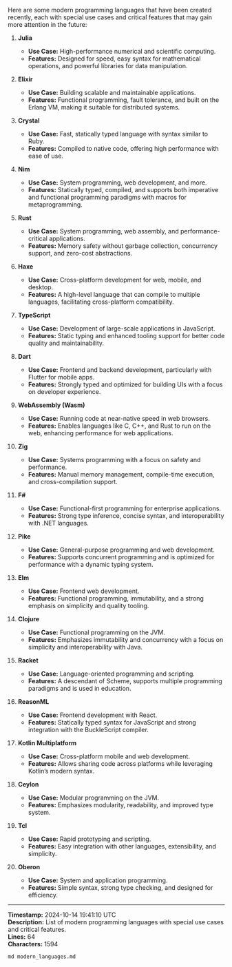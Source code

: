 Here are some modern programming languages that have been created recently, each with special use cases and critical features that may gain more attention in the future:

1. **Julia**  
   - **Use Case:** High-performance numerical and scientific computing.
   - **Features:** Designed for speed, easy syntax for mathematical operations, and powerful libraries for data manipulation.

2. **Elixir**  
   - **Use Case:** Building scalable and maintainable applications.
   - **Features:** Functional programming, fault tolerance, and built on the Erlang VM, making it suitable for distributed systems.

3. **Crystal**  
   - **Use Case:** Fast, statically typed language with syntax similar to Ruby.
   - **Features:** Compiled to native code, offering high performance with ease of use.

4. **Nim**  
   - **Use Case:** System programming, web development, and more.
   - **Features:** Statically typed, compiled, and supports both imperative and functional programming paradigms with macros for metaprogramming.

5. **Rust**  
   - **Use Case:** System programming, web assembly, and performance-critical applications.
   - **Features:** Memory safety without garbage collection, concurrency support, and zero-cost abstractions.

6. **Haxe**  
   - **Use Case:** Cross-platform development for web, mobile, and desktop.
   - **Features:** A high-level language that can compile to multiple languages, facilitating cross-platform compatibility.

7. **TypeScript**  
   - **Use Case:** Development of large-scale applications in JavaScript.
   - **Features:** Static typing and enhanced tooling support for better code quality and maintainability.

8. **Dart**  
   - **Use Case:** Frontend and backend development, particularly with Flutter for mobile apps.
   - **Features:** Strongly typed and optimized for building UIs with a focus on developer experience.

9. **WebAssembly (Wasm)**  
   - **Use Case:** Running code at near-native speed in web browsers.
   - **Features:** Enables languages like C, C++, and Rust to run on the web, enhancing performance for web applications.

10. **Zig**  
    - **Use Case:** Systems programming with a focus on safety and performance.
    - **Features:** Manual memory management, compile-time execution, and cross-compilation support.

11. **F#**  
    - **Use Case:** Functional-first programming for enterprise applications.
    - **Features:** Strong type inference, concise syntax, and interoperability with .NET languages.

12. **Pike**  
    - **Use Case:** General-purpose programming and web development.
    - **Features:** Supports concurrent programming and is optimized for performance with a dynamic typing system.

13. **Elm**  
    - **Use Case:** Frontend web development.
    - **Features:** Functional programming, immutability, and a strong emphasis on simplicity and quality tooling.

14. **Clojure**  
    - **Use Case:** Functional programming on the JVM.
    - **Features:** Emphasizes immutability and concurrency with a focus on simplicity and interoperability with Java.

15. **Racket**  
    - **Use Case:** Language-oriented programming and scripting.
    - **Features:** A descendant of Scheme, supports multiple programming paradigms and is used in education.

16. **ReasonML**  
    - **Use Case:** Frontend development with React.
    - **Features:** Statically typed syntax for JavaScript and strong integration with the BuckleScript compiler.

17. **Kotlin Multiplatform**  
    - **Use Case:** Cross-platform mobile and web development.
    - **Features:** Allows sharing code across platforms while leveraging Kotlin’s modern syntax.

18. **Ceylon**  
    - **Use Case:** Modular programming on the JVM.
    - **Features:** Emphasizes modularity, readability, and improved type system.

19. **Tcl**  
    - **Use Case:** Rapid prototyping and scripting.
    - **Features:** Easy integration with other languages, extensibility, and simplicity.

20. **Oberon**  
    - **Use Case:** System and application programming.
    - **Features:** Simple syntax, strong type checking, and designed for efficiency.

---

**Timestamp:** 2024-10-14 19:41:10 UTC  
**Description:** List of modern programming languages with special use cases and critical features.  
**Lines:** 64  
**Characters:** 1594  

```md modern_languages.md```
